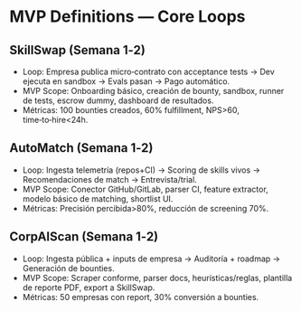 # MVP Definitions — Core Loops

## SkillSwap (Semana 1‑2)
- Loop: Empresa publica micro‑contrato con acceptance tests → Dev ejecuta en sandbox → Evals pasan → Pago automático.
- MVP Scope: Onboarding básico, creación de bounty, sandbox, runner de tests, escrow dummy, dashboard de resultados.
- Métricas: 100 bounties creados, 60% fulfillment, NPS>60, time‑to‑hire<24h.

## AutoMatch (Semana 1‑2)
- Loop: Ingesta telemetría (repos+CI) → Scoring de skills vivos → Recomendaciones de match → Entrevista/trial.
- MVP Scope: Conector GitHub/GitLab, parser CI, feature extractor, modelo básico de matching, shortlist UI.
- Métricas: Precisión percibida>80%, reducción de screening 70%.

## CorpAIScan (Semana 1‑2)
- Loop: Ingesta pública + inputs de empresa → Auditoría + roadmap → Generación de bounties.
- MVP Scope: Scraper conforme, parser docs, heurísticas/reglas, plantilla de reporte PDF, export a SkillSwap.
- Métricas: 50 empresas con report, 30% conversión a bounties.
